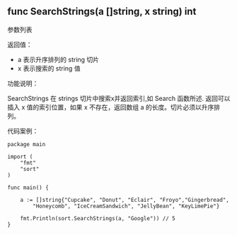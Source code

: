 ## func SearchStrings(a []string, x string) int

参数列表

返回值：

- a 表示升序排列的 string 切片 
- x 表示搜索的 string 值 

功能说明：

SearchStrings 在 strings 切片中搜索x并返回索引,如 Search 函数所述. 返回可以插入 x 值的索引位置，如果 x 不存在，返回数组 a 的长度。切片必须以升序排列。
		
代码案例：
	
	package main
	
	import (
		"fmt"
		"sort"
	)
	
	func main() {
	
		a := []string{"Cupcake", "Donut", "Eclair", "Froyo","Gingerbread",
			"Honeycomb", "IceCreamSandwich", "JellyBean", "KeyLimePie"}
		
		fmt.Println(sort.SearchStrings(a, "Google")) // 5
	}
	
